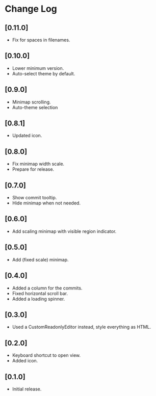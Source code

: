 # Change Log

## [0.11.0]

- Fix for spaces in filenames.

## [0.10.0]

- Lower minimum version.
- Auto-select theme by default.

## [0.9.0]

- Minimap scrolling.
- Auto-theme selection

## [0.8.1]

- Updated icon.

## [0.8.0]

- Fix minimap width scale.
- Prepare for release.

## [0.7.0]

- Show commit tooltip.
- Hide minimap when not needed.

## [0.6.0]

- Add scaling minimap with visible region indicator.

## [0.5.0]

- Add (fixed scale) minimap.

## [0.4.0]

- Added a column for the commits.
- Fixed horizontal scroll bar.
- Added a loading spinner.

## [0.3.0]

- Used a CustomReadonlyEditor instead, style everything as HTML.

## [0.2.0]

- Keyboard shortcut to open view.
- Added icon.

## [0.1.0]

- Initial release.
